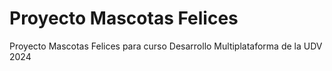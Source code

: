 # Proyecto Mascotas Felices
Proyecto Mascotas Felices para curso Desarrollo Multiplataforma de la UDV 2024